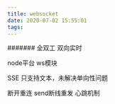 ```yaml
---
title: websocket
date: 2020-07-02 15:55:01
tags:
---
```



#######
全双工 双向实时

node平台 ws模块

SSE 只支持文本，未解决单向性问题

断开重连   send断线重发 心跳机制